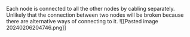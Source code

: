 Each node is connected to all the other nodes by cabling separately.
Unlikely that the connection between two nodes will be broken because there are alternative ways of connecting to it.
![[Pasted image 20240206204746.png]]